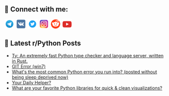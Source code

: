 ## 🔎 Connect with me:
[<img src="https://github.com/bullbesh/bullbesh/blob/main/images/Telegram.png" width="32" height="32" />](https://t.me/bullbesh)
[<img src="https://github.com/bullbesh/bullbesh/blob/main/images/VK.png" width="32" height="32" />](https://vk.com/bullbesh)
[<img src="https://github.com/bullbesh/bullbesh/blob/main/images/Twitter.png" width="32" height="32" />](https://twitter.com/bullbesh1)
[<img src="https://github.com/bullbesh/bullbesh/blob/main/images/Instagram.png" width="32" height="32" />](https://www.instagram.com/bullbesh)
[<img src="https://github.com/bullbesh/bullbesh/blob/main/images/Reddit.png" width="32" height="32" />](https://www.reddit.com/user/bullbesh)
[<img src="https://github.com/bullbesh/bullbesh/blob/main/images/YouTube.png" width="32" height="32" />](https://www.youtube.com/channel/UCtfjRs6uzgq5mfm8S06WTcg)

## 📕 Latest r/Python Posts
<!-- BLOG-POST-LIST:START -->
- [Ty: An extremely fast Python type checker and language server, written in Rust.](https://www.reddit.com/r/Python/comments/1kgzxs0/ty_an_extremely_fast_python_type_checker_and/)
- [GIT Error &lpar;win7&rpar;](https://www.reddit.com/r/Python/comments/1kgzmae/git_error_win7/)
- [What&#39;s the most common Python error you run into? &lpar;posted without being sleep deprived now&rpar;](https://www.reddit.com/r/Python/comments/1kgzdc7/whats_the_most_common_python_error_you_run_into/)
- [Your Daily Helper?](https://www.reddit.com/r/Python/comments/1kgyn0z/your_daily_helper/)
- [What are your favorite Python libraries for quick &amp; clean visualizations?](https://www.reddit.com/r/Python/comments/1kgxv1x/what_are_your_favorite_python_libraries_for_quick/)
<!-- BLOG-POST-LIST:END -->
